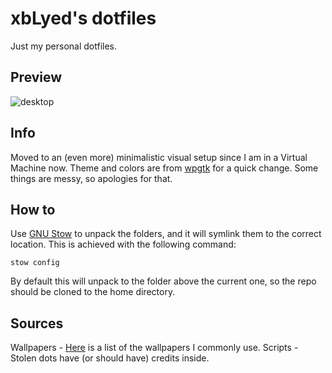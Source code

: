 # xbLyed's dotfiles
Just my personal dotfiles.

## Preview
![desktop](http://i.imgur.com/5tlIr3U.png)

## Info
Moved to an (even more) minimalistic visual setup since I am in a Virtual Machine now. Theme and colors are from 
[wpgtk](https://github.com/deviantfero/wpgtk) for a quick change. Some things are messy, so apologies for that.


## How to
Use [GNU Stow](https://www.gnu.org/software/stow/manual/stow.html) to unpack the folders, and it will symlink them to the correct location. This is achieved with the following command:

    stow config
    
By default this will unpack to the folder above the current one, so the repo should be cloned to the home directory.


## Sources
Wallpapers - [Here](http://imgur.com/a/8dlRM) is a list of the wallpapers I commonly use.
Scripts - Stolen dots have (or should have) credits inside. 

